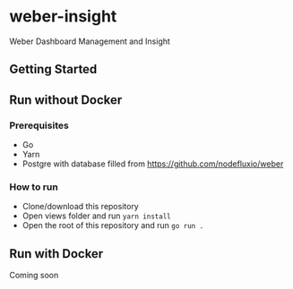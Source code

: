 # weber-insight
Weber Dashboard Management and Insight

## Getting Started

## Run without Docker

### Prerequisites
- Go
- Yarn
- Postgre with database filled from https://github.com/nodefluxio/weber

### How to run
- Clone/download this repository
- Open views folder and run ```yarn install```
- Open the root of this repository and run ```go run .```

## Run with Docker
Coming soon

